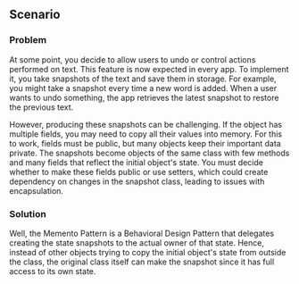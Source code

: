 ## Scenario

### Problem

At some point, you decide to allow users to undo or control actions performed on text. This feature is now expected in every app. To implement it, you take snapshots of the text and save them in storage. For example, you might take a snapshot every time a new word is added. When a user wants to undo something, the app retrieves the latest snapshot to restore the previous text.

However, producing these snapshots can be challenging. If the object has multiple fields, you may need to copy all their values into memory. For this to work, fields must be public, but many objects keep their important data private. The snapshots become objects of the same class with few methods and many fields that reflect the initial object's state. You must decide whether to make these fields public or use setters, which could create dependency on changes in the snapshot class, leading to issues with encapsulation.

### Solution

Well, the Memento Pattern is a Behavioral Design Pattern that delegates creating the state snapshots to the actual owner of that state. Hence, instead of other objects trying to copy the initial object's state from outside the class, the original class itself can make the snapshot since it has full access to its own state.